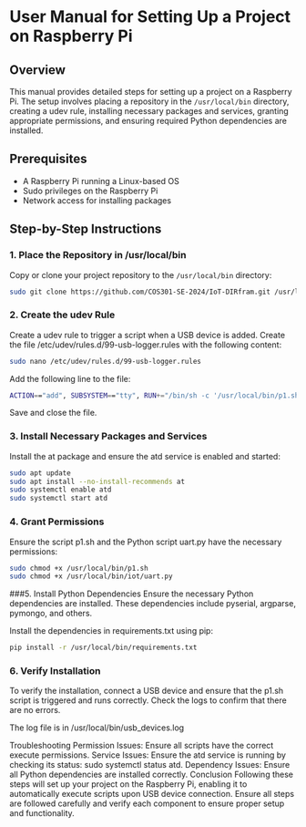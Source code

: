# User Manual for Setting Up a Project on Raspberry Pi

## Overview
This manual provides detailed steps for setting up a project on a Raspberry Pi. The setup involves placing a repository in the `/usr/local/bin` directory, creating a udev rule, installing necessary packages and services, granting appropriate permissions, and ensuring required Python dependencies are installed.

## Prerequisites
- A Raspberry Pi running a Linux-based OS
- Sudo privileges on the Raspberry Pi
- Network access for installing packages

## Step-by-Step Instructions

### 1. Place the Repository in /usr/local/bin
Copy or clone your project repository to the `/usr/local/bin` directory:

```bash
sudo git clone https://github.com/COS301-SE-2024/IoT-DIRfram.git /usr/local/bin/
```

### 2. Create the udev Rule
Create a udev rule to trigger a script when a USB device is added. Create the file /etc/udev/rules.d/99-usb-logger.rules with the following content:

```bash
sudo nano /etc/udev/rules.d/99-usb-logger.rules
```

Add the following line to the file:

```bash
ACTION=="add", SUBSYSTEM=="tty", RUN+="/bin/sh -c '/usr/local/bin/p1.sh %k | at now'"
```

Save and close the file.

### 3. Install Necessary Packages and Services
Install the at package and ensure the atd service is enabled and started:

```bash
sudo apt update
sudo apt install --no-install-recommends at
sudo systemctl enable atd
sudo systemctl start atd
```

### 4. Grant Permissions
Ensure the script p1.sh and the Python script uart.py have the necessary permissions:

```bash
sudo chmod +x /usr/local/bin/p1.sh
sudo chmod +x /usr/local/bin/iot/uart.py
```

###5. Install Python Dependencies
Ensure the necessary Python dependencies are installed. These dependencies include pyserial, argparse, pymongo, and others.

Install the dependencies in requirements.txt using pip:

```bash
pip install -r /usr/local/bin/requirements.txt
```

### 6. Verify Installation
To verify the installation, connect a USB device and ensure that the p1.sh script is triggered and runs correctly. Check the logs to confirm that there are no errors.

The log file is in /usr/local/bin/usb_devices.log

Troubleshooting
Permission Issues: Ensure all scripts have the correct execute permissions.
Service Issues: Ensure the atd service is running by checking its status: sudo systemctl status atd.
Dependency Issues: Ensure all Python dependencies are installed correctly.
Conclusion
Following these steps will set up your project on the Raspberry Pi, enabling it to automatically execute scripts upon USB device connection. Ensure all steps are followed carefully and verify each component to ensure proper setup and functionality.
